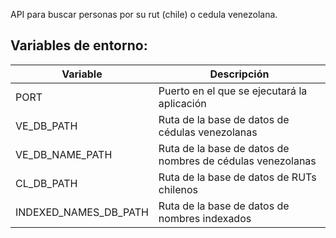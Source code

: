 API para buscar personas por su rut (chile) o cedula venezolana.




Variables de entorno:
---------------------
| Variable              | Descripción |
|-----------------------| ----------- |
| PORT                  | Puerto en el que se ejecutará la aplicación |
| VE_DB_PATH            | Ruta de la base de datos de cédulas venezolanas |
| VE_DB_NAME_PATH       | Ruta de la base de datos de nombres de cédulas venezolanas |
| CL_DB_PATH            | Ruta de la base de datos de RUTs chilenos |
| INDEXED_NAMES_DB_PATH | Ruta de la base de datos de nombres indexados |


